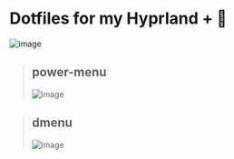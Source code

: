 # Dotfiles for my Hyprland + 
![image](https://github.com/user-attachments/assets/0f3056b8-8d89-4a99-a545-6d242b9820c6)
<br/>
> ## power-menu
> ![image](https://github.com/user-attachments/assets/cf6c9641-8f1a-496f-a196-6ac3cf88c1ba)

> ## dmenu
> ![image](https://github.com/user-attachments/assets/d72a96c0-557d-4610-a94e-3e9e20569a24)
